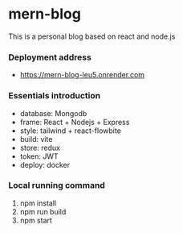 

# mern-blog

This is a personal blog based on react and node.js

### Deployment address

- https://mern-blog-leu5.onrender.com

### Essentials introduction

- database: Mongodb
- frame: React + Nodejs + Express
- style: tailwind + react-flowbite
- build: vite
- store: redux
- token: JWT
- deploy: docker

[linkedin-url]: https://linkedin.com/in/shaojintian

### Local running command

1. npm install
2. npm run build
3. npm start
